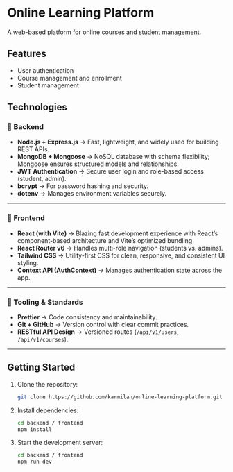 # Online Learning Platform

A web-based platform for online courses and student management.

## Features

- User authentication
- Course management and enrollment
- Student management

## Technologies

### 🔹 Backend

- **Node.js + Express.js** → Fast, lightweight, and widely used for building REST APIs.
- **MongoDB + Mongoose** → NoSQL database with schema flexibility; Mongoose ensures structured models and relationships.
- **JWT Authentication** → Secure user login and role-based access (student, admin).
- **bcrypt** → For password hashing and security.
- **dotenv** → Manages environment variables securely.

---

### 🔹 Frontend

- **React (with Vite)** → Blazing fast development experience with React’s component-based architecture and Vite’s optimized bundling.
- **React Router v6** → Handles multi-role navigation (students vs. admins).
- **Tailwind CSS** → Utility-first CSS for clean, responsive, and consistent UI styling.
- **Context API (AuthContext)** → Manages authentication state across the app.

---

### 🔹 Tooling & Standards

- **Prettier** → Code consistency and maintainability.
- **Git + GitHub** → Version control with clear commit practices.
- **RESTful API Design** → Versioned routes (`/api/v1/users`, `/api/v1/courses`).

---

## Getting Started

1. Clone the repository:
   ```bash
   git clone https://github.com/karmilan/online-learning-platform.git
   ```
2. Install dependencies:
   ```bash
   cd backend / frontend
   npm install
   ```
3. Start the development server:
   ```bash
   cd backend / frontend
   npm run dev
   ```
